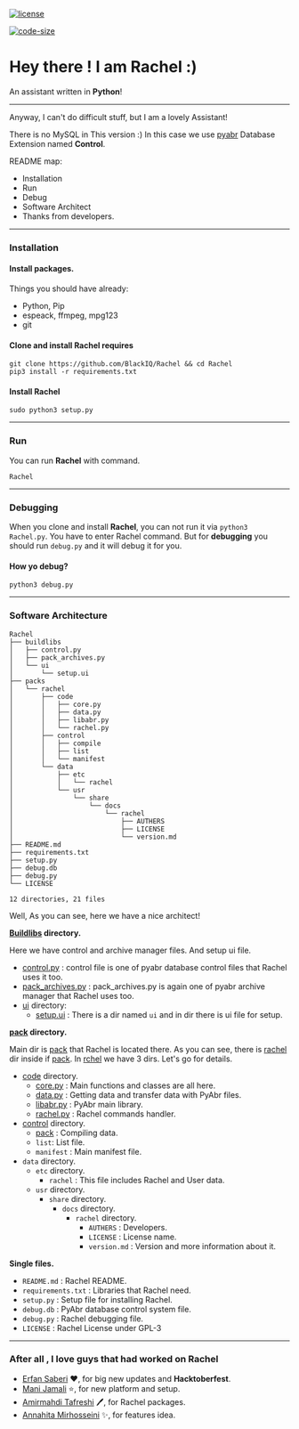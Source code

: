 [![license](https://img.shields.io/github/license/BlackIQ/Ashley?style=flat-square)](https://github.com/BlackIQ)

[![code-size](https://img.shields.io/github/languages/code-size/BlackIQ/Ashley?style=flat-square)](https://github.com/BlackIQ)

# Hey there ! I am Rachel :)

An assistant written in **Python**!

---

Anyway, I can't do difficult stuff, but I am a lovely Assistant!

There is no MySQL in This version :)
In this case we use [pyabr](https://github.com/manijamali2003/pyabr) Database Extension named **Control**.

README map:
- Installation
- Run
- Debug
- Software Architect
- Thanks from developers.

---

### Installation

#### Install packages.

Things you should have already:

- Python, Pip
- espeack, ffmpeg, mpg123
- git

#### Clone and install Rachel requires

```
git clone https://github.com/BlackIQ/Rachel && cd Rachel
pip3 install -r requirements.txt
```

#### Install Rachel

```
sudo python3 setup.py
```

---

### Run

You can run **Rachel** with command.

```
Rachel
```

---

### Debugging

When you clone and install **Rachel**, you can not run it via `python3 Rachel.py`. You have to enter Rachel command. But
for **debugging** you should run `debug.py` and it will debug it for you.

#### How yo debug?

```
python3 debug.py
```

---

### Software Architecture

```
Rachel
├── buildlibs
│   ├── control.py
│   ├── pack_archives.py
│   └── ui
│       └── setup.ui
├── packs
│   └── rachel
│       ├── code
│       │   ├── core.py
│       │   ├── data.py
│       │   ├── libabr.py
│       │   └── rachel.py
│       ├── control
│       │   ├── compile
│       │   ├── list
│       │   └── manifest
│       └── data
│           ├── etc
│           │   └── rachel
│           └── usr
│               └── share
│                   └── docs
│                       └── rachel
│                           ├── AUTHERS
│                           ├── LICENSE
│                           └── version.md
├── README.md
├── requirements.txt
├── setup.py
├── debug.db
├── debug.py
└── LICENSE

12 directories, 21 files
```

Well, As you can see, here we have a nice architect!

**[Buildlibs](https://github.com/BlackIQ/Rachel/tree/master/buildlibs) directory.**

Here we have control and archive manager files. And setup ui file.

- [control.py](https://github.com/BlackIQ/Rachel/tree/master/buildlibs/pack_archives.py) : control file is one of pyabr database control files that Rachel uses it too.
- [pack_archives.py](https://github.com/BlackIQ/Rachel/tree/master/buildlibs/pack_archives.py) : pack_archives.py is again one of pyabr archive manager that Rachel uses too.
- [ui](https://github.com/BlackIQ/Rachel/tree/master/buildlibs/ui) directory:
  - [setup.ui](https://github.com/BlackIQ/Rachel/tree/master/buildlibs/ui/setup.ui) : There is a dir named `ui` and in dir there is ui file for setup.

**[pack](https://github.com/BlackIQ/Rachel/tree/master/pack) directory.**

Main dir is [pack](https://github.com/BlackIQ/Rachel/tree/master/pack) that Rachel is located there. As you can see, there is [rachel](https://github.com/BlackIQ/Rachel/tree/master/pack/rachel) dir inside if [pack](https://github.com/BlackIQ/Rachel/tree/master/pack).
In [rchel](https://github.com/BlackIQ/Rachel/tree/master/rachel) we have 3 dirs. Let's go for details.

- [code](https://github.com/BlackIQ/Rachel/tree/master/pack/code) directory.
  - [core.py](https://github.com/BlackIQ/Rachel/tree/master/pack/code/core.py) : Main functions and classes are all here.
  - [data.py](https://github.com/BlackIQ/Rachel/tree/master/pack/code/data.py) : Getting data and transfer data with PyAbr files.
  - [libabr.py](https://github.com/BlackIQ/Rachel/tree/master/pack/code/libabr.py) : PyAbr main library.
  - [rachel.py](https://github.com/BlackIQ/Rachel/tree/master/pack/code/rachel.py) : Rachel commands handler.
- [control](https://github.com/BlackIQ/Rachel/tree/master/pack/control) directory.
  - [pack](https://github.com/BlackIQ/Rachel/tree/master/pack/control/compile) : Compiling data.
  - `list`: List file.
  - `manifest` : Main manifest file.
- `data` directory.
  - `etc` directory.
    - `rachel` : This file includes Rachel and User data.
  - `usr` directory.
    - `share` directory.
      - `docs` directory.
        - `rachel` directory.
          - `AUTHERS` : Developers.
          - `LICENSE` : License name.
          - `version.md` : Version and more information about it.

**Single files.**

- `README.md` : Rachel README.
- `requirements.txt` : Libraries that Rachel need.
- `setup.py` : Setup file for installing Rachel.
- `debug.db` : PyAbr database control system file.
- `debug.py` : Rachel debugging file.
- `LICENSE` : Rachel License under GPL-3

---

### After all , I love guys that had worked on Rachel

- [Erfan Saberi](https://github.com/erfansaberi) :heart:, for big new updates and **Hacktoberfest**.
- [Mani Jamali](https://github.com/manijamali2003) :star:, for new platform and setup.
- [Amirmahdi Tafreshi](https://github.com/mr-tafreshi) :pen:, for Rachel packages.
- [Annahita Mirhosseini](https://github.com/Annahita2004) :sparkles:, for features idea.